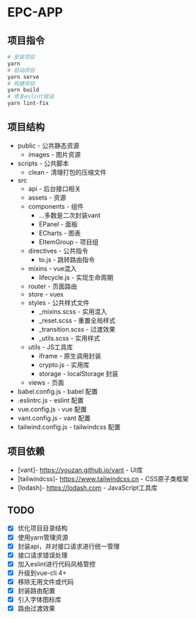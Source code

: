 # EPC-APP

## 项目指令
```bash
# 安装项目
yarn
# 启动项目
yarn serve
# 构建项目
yarn build
# 修复eslint错误
yarn lint-fix
```

## 项目结构
- public - 公共静态资源
  - images - 图片资源
- scripts - 公共脚本
  - clean - 清理打包的压缩文件
- src
  - api - 后台接口相关
  - assets - 资源
  - components - 组件
    - ...多数是二次封装vant
    - EPanel - 面板
    - ECharts - 图表
    - EItemGroup - 项目组
  - directives - 公共指令
    - to.js - 跳转路由指令
  - mixins - vue混入
    - lifecycle.js - 实现生命周期 
  - router - 页面路由
  - store - vuex
  - styles - 公共样式文件
    - _mixins.scss - 实用混入
    - _reset.scss - 重置全局样式
    - _transition.scss - 过渡效果
    - _utils.scss - 实用样式
  - utils - JS工具库
    - iframe - 原生调用封装
    - crypto.js - 实用库
    - storage - localStorage 封装
  - views - 页面
- babel.config.js - babel 配置
- .eslintrc.js - eslint 配置
- vue.config.js - vue 配置
- vant.config.js - vant 配置
- tailwind.config.js - tailwindcss 配置

## 项目依赖
- [vant]- https://youzan.github.io/vant - UI库
- [tailwindcss]- https://www.tailwindcss.cn - CSS原子类框架
- [lodash]- https://lodash.com - JavaScript工具库

## TODO

- [x] 优化项目目录结构
- [x] 使用yarn管理资源
- [x] 封装api，并对接口请求进行统一管理
- [x] 接口请求错误处理
- [x] 加入eslint进行代码风格管控
- [x] 升级到vue-cli 4+
- [x] 移除无用文件或代码
- [x] 封装路由配置
- [x] 引入字体图标库
- [x] 路由过渡效果
